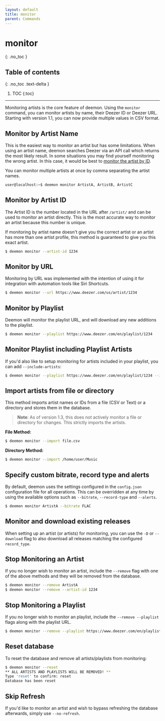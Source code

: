 ```yaml
---
layout: default
title: monitor
parent: Commands
---
```


# monitor
{: .no_toc }

## Table of contents
{: .no_toc .text-delta }

1. TOC
{:toc}

---
Monitoring artists is the core feature of deemon. Using the `monitor` command, you can monitor artists by name, their Deezer ID or Deezer URL. Starting with version 1.1, you can now provide multiple values in CSV format.

## Monitor by Artist Name
This is the easiest way to monitor an artist but has some limitations. When using an artist name, deemon searches Deezer via an API call which returns the most likely result. In some situations you may find yourself monitoring the wrong artist. In this case, it would be best to [monitor the artist by ID](#monitor-by-artist-id).

You can monitor multiple artists at once by comma separating the artist names.

```bash
user@localhost:~$ deemon monitor ArtistA, ArtistB, ArtistC
```

## Monitor by Artist ID
The Artist ID is the number located in the URL after `/artist/` and can be used to monitor an artist directly. This is the most accurate way to monitor an artist because this number is unique.

If monitoring by artist name doesn't give you the correct artist or an artist has more than one artist profile, this method is guaranteed to give you this exact artist.

```bash
$ deemon monitor --artist-id 1234
```

## Monitor by URL

Monitoring by URL was implemented with the intention of using it for integration with automation tools like Siri Shortcuts.

```bash
$ deemon monitor --url https://www.deezer.com/us/artist/1234
```
## Monitor by Playlist

Deemon will monitor the playlist URL, and will download any new additions to the playlist.

```bash
$ deemon monitor --playlist https://www.deezer.com/en/playlist/1234
```

## Monitor Playlist including Playlist Artists
If you'd also like to setup monitoring for artists included in your playlist, you can add `--include-artists`:

```bash
$ deemon monitor --playlist https://www.deezer.com/en/playlist/1234 --include-artists
```

## Import artists from file or directory

This method imports artist names or IDs from a file (CSV or Text) or a directory and stores them in the database.

>**Note**: As of version 1.3, this does not actively monitor a file or directory for changes. This strictly imports the artists.

**File Method:**
```bash
$ deemon monitor --import file.csv
```

**Directory Method:**
```bash
$ deemon monitor --import /home/user/Music
```

## Specify custom bitrate, record type and alerts
By default, deemon uses the settings configured in the `config.json` configuration file for all operations. This can be overridden at any time by using the available options such as `--bitrate`, `--record-type` and `--alerts`.

```bash
$ deemon monitor ArtistA --bitrate FLAC
```

## Monitor and download existing releases
When setting up an artist (or artists) for monitoring, you can use the `-D` or `--download` flag to also download all releases matching the configured `record_type`.

## Stop Monitoring an Artist

If you no longer wish to monitor an artist, include the `--remove` flag with one of the above methods and they will be removed from the database.

```bash
$ deemon monitor --remove ArtistA
$ deemon monitor --remove --artist-id 1234
```

## Stop Monitoring a Playlist

If you no longer wish to monitor an playlist, include the `--remove --playlist` flags along with the playlist URL.

```bash
$ deemon monitor --remove --playlist https://www.deezer.com/en/playlist/1234
```

## Reset database

To reset the database and remove all artists/playlists from monitoring:
```bash
$ deemon monitor --reset
** ALL ARTISTS AND PLAYLISTS WILL BE REMOVED! **
Type 'reset' to confirm: reset
Database has been reset

```

## Skip Refresh

If you'd like to monitor an artist and wish to bypass refreshing the database afterwards, simply use `--no-refresh`.
